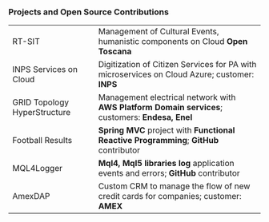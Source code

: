 ### Projects and Open Source Contributions

|||  
|-|-|  
|RT-SIT|Management of Cultural Events, humanistic components on Cloud **Open Toscana**|  
|INPS Services on Cloud|Digitization of Citizen Services for PA with microservices on Cloud Azure; customer: **INPS**|  
|GRID Topology HyperStructure|Management electrical network with **AWS** **Platform Domain services**; customers: **Endesa, Enel**|  
|Football Results|**Spring MVC** project with **Functional Reactive Programming**; **GitHub** contributor|  
|MQL4Logger|**Mql4,** **Mql5** **libraries log** application events and errors; **GitHub** contributor|  
|AmexDAP|Custom CRM to manage the flow of new credit cards for companies; customer: **AMEX**|
